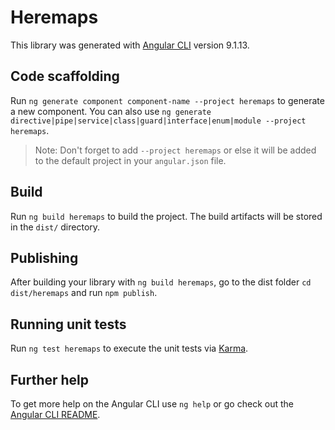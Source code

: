 # Heremaps

This library was generated with [Angular CLI](https://github.com/angular/angular-cli) version 9.1.13.

## Code scaffolding

Run `ng generate component component-name --project heremaps` to generate a new component. You can also use `ng generate directive|pipe|service|class|guard|interface|enum|module --project heremaps`.
> Note: Don't forget to add `--project heremaps` or else it will be added to the default project in your `angular.json` file. 

## Build

Run `ng build heremaps` to build the project. The build artifacts will be stored in the `dist/` directory.

## Publishing

After building your library with `ng build heremaps`, go to the dist folder `cd dist/heremaps` and run `npm publish`.

## Running unit tests

Run `ng test heremaps` to execute the unit tests via [Karma](https://karma-runner.github.io).

## Further help

To get more help on the Angular CLI use `ng help` or go check out the [Angular CLI README](https://github.com/angular/angular-cli/blob/master/README.md).
